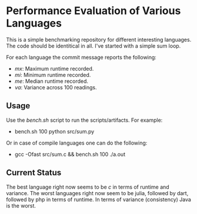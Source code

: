# Performance Evaluation of Various Languages

This is a simple benchmarking repository for different interesting languages. The code should be identitical in all. I've started with a simple sum loop.

For each language the commit message reports the following:

* *mx*: Maximum runtime recorded.
* *mi*: Minimum runtime recorded.
* *me*: Median runtime recorded.
* *va*: Variance across 100 readings.

## Usage
Use the *bench.sh* script to run the scripts/artifacts. For example:

* bench.sh 100 python src/sum.py

Or in case of compile languages one can do the following:

* gcc -Ofast src/sum.c && bench.sh 100 ./a.out

## Current Status

The best language right now seems to be *c* in terms of runtime and variance.
The worst languages right now seem to be julia, followed by dart, followed by php in terms of runtime. In terms of variance (consistency) Java is the worst.
